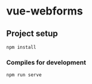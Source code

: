 # vue-webforms

## Project setup
```
npm install
```

### Compiles for development
```
npm run serve
```
